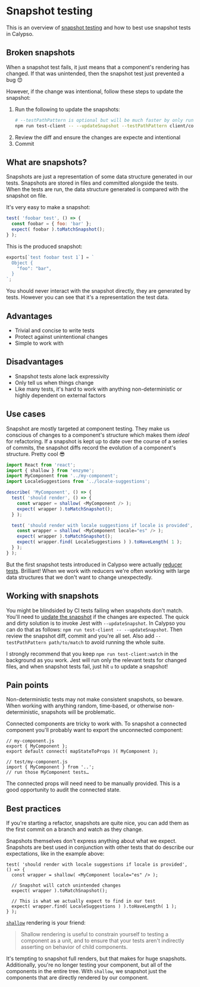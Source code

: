 # Snapshot testing

This is an overview of [snapshot testing](https://facebook.github.io/jest/docs/en/snapshot-testing.html) and how to best use snapshot tests in Calypso.

## Broken snapshots

When a snapshot test fails, it just means that a component's rendering has changed. If that was unintended,  then the snapshot test just prevented a bug 😊

However, if the change was intentional, follow these steps to update the snapshot:

1. Run the following to update the snapshots:
   ```sh
   # --testPathPattern is optional but will be much faster by only running matching tests
   npm run test-client -- --updateSnapshot --testPathPattern client/components
   ```
1. Review the diff and ensure the changes are expecte and intentional
1. Commit

## What are snapshots?

Snapshots are just a representation of some data structure generated in our tests. Snapshots are stored in files and committed alongside the tests. When the tests are run, the data structure generated is compared with the snapshot on file.

It's very easy to make a snapshot:

```js
test( 'foobar test', () => {
  const foobar = { foo: 'bar' };
  expect( foobar ).toMatchSnapshot();
} );
```

This is the produced snapshot:

```js
exports[`test foobar test 1`] = `
  Object {
    "foo": "bar",
  }
`;
```

You should never interact with the snapshot directly, they are generated by tests. However you can see that it's a representation the test data.

## Advantages


* Trivial and concise to write tests
* Protect against unintentional changes
* Simple to work with

## Disadvantages

* Snapshot tests alone lack expressivity
* Only tell us when things change
* Like many tests, it's hard to work with anything non-deterministic or highly dependent on external factors

## Use cases

Snapshot are mostly targeted at component testing. They make us conscious of changes to a component's structure which makes them _ideal_ for refactoring. If a snapshot is kept up to date over the course of a series of commits, the snapshot diffs record the evolution of a component's structure. Pretty cool 😎

```js
import React from 'react';
import { shallow } from 'enzyme';
import MyComponent from '../my-component';
import LocaleSuggestions from '../locale-suggestions';

describe( 'MyComponent', () => {
  test( 'should render', () => {
    const wrapper = shallow( <MyComponent /> );
    expect( wrapper ).toMatchSnapshot();
  } );

  test( 'should render with locale suggestions if locale is provided', () => {
    const wrapper = shallow( <MyComponent locale="es" /> );
    expect( wrapper ).toMatchSnapshot();
    expect( wrapper.find( LocaleSuggestions ) ).toHaveLength( 1 );
  } );
} );
```

But the first snapshot tests introduced in Calypso were actually <a href="https://github.com/Automattic/wp-calypso/blob/e34d15f44c261fd7daa2212017e995883866d603/client/state/comments/test/selectors.js#L133-L142">reducer tests</a>. Brilliant! When we work with reducers we're often working with large data structures that we don't want to change unexpectedly.

<h2>Working with snapshots</h2>

You might be blindsided by CI tests failing when snapshots don't match. You'll need to [update the snapshot](https://facebook.github.io/jest/docs/en/snapshot-testing.html#updating-snapshots) if the changes are expected. The quick and dirty solution is to invoke Jest with `--updateSnapshot`. In Calypso you can do that as follows: `npm run test-client -- --updateSnapshot`. Then review the snapshot diff, commit and you're all set. Also add `--testPathPattern path/to/match` to avoid running the whole suite.

I strongly recommend that you keep `npm run test-client:watch` in the background as you work. Jest will run only the relevant tests for changed files, and when snapshot tests fail, just hit `u` to update a snapshot!

## Pain points

Non-deterministic tests may not make consistent snapshots, so beware. When working with anything random, time-based, or otherwise non-deterministic, snapshots will be problematic.

Connected components are tricky to work with. To snapshot a connected component you'll probably want to export the unconnected component:

```
// my-component.js
export { MyComponent };
export default connect( mapStateToProps )( MyComponent );

// test/my-component.js
import { MyComponent } from '..';
// run those MyComponent tests…
```

The connected props will need need to be manually provided. This is a good opportunity to audit the connected state.

## Best practices

If you're starting a refactor, snapshots are quite nice, you can add them as the first commit on a branch and watch as they change.

Snapshots themselves don't express anything about what we expect. Snapshots are best used in conjunction with other tests that do describe our expectations, like in the example above:

```
test( 'should render with locale suggestions if locale is provided', () => {
  const wrapper = shallow( <MyComponent locale="es" /> );
  
  // Snapshot will catch unintended changes
  expect( wrapper ).toMatchSnapshot();
  
  // This is what we actually expect to find in our test
  expect( wrapper.find( LocaleSuggestions ) ).toHaveLength( 1 );
} );
```

[`shallow`](http://airbnb.io/enzyme/docs/api/shallow.html) rendering is your friend:

> Shallow rendering is useful to constrain yourself to testing a component as a unit, and to ensure that your tests aren't indirectly asserting on behavior of child components.

It's tempting to snapshot full renders, but that makes for huge snapshots. Additionally, you're no longer testing your component, but all of the components in the entire tree. With `shallow`, we snapshot just the components that are directly rendered by our component.
